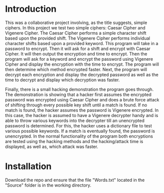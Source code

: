 # Introduction
This was a collaborative project involving, as the title suggests, simple ciphers. In this project we test two simple ciphers: Caesar Cipher and Vigenere Cipher. The Caesar Cipher
performs a simple character shift based upon the provided shift. The Vigenere Cipher performs individual character shifts based upon a provided keyword. This program will take in 
a password to encrypt. Then it will ask for a shift and encrypt with Caesar Cipher. It will then output the encryption and time to encrypt. Then the program will ask for a keyword 
and encrypt the password using Vigenere Cipher and display the encryption with the time to encrypt. The program will then determine which method encrypted faster. Next, the
program will decrypt each encryption and display the decrypted password as well as the time to decrypt and display which decryption was faster. 

Finally, there is a small hacking demonstration the program goes through. The demonstration is showing that a hacker first assumes the encrypted password was encrypted using Caesar 
Cipher and does a brute force attack of shifting through every possible key shift until a match is found. If no match is found, the hacker assumes the password is Vigenere encrypted. 
In this case, the hacker is assumed to have a Vigenere decrypter handy and is able to throw various keywords into the decrypter till an unencrypted password is determined. For this, 
the hacker uses a dictionary file to test various possible keywords. If a match is eventually found, the password is unencrypted. In the normal functionality of the program both 
encryptions are tested using the hacking methods and the hacking/attack time is displayed, as well as, which attack was faster.

# Installation
Download the repo and ensure that the file "Words.txt" located in the "Source" folder is in the working directory.
